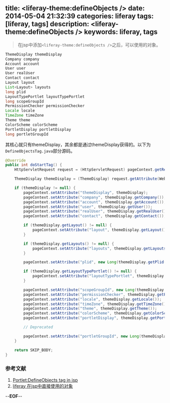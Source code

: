 title: <liferay-theme:defineObjects />
date: 2014-05-04 21:32:39
categories: liferay
tags: [liferay, tags]
description: <liferay-theme:defineObjects />
keywords: liferay, tags
---
> 在jsp中添加`<liferay-theme:defineObjects />`之后，可以使用的对象。

``` java
ThemeDisplay themeDisplay
Company company
Account account
User user
User realUser
Contact contact
Layout layout
List<Layout> layouts
long plid
LayoutTypePortlet layoutTypePortlet
long scopeGroupId
PermissionChecker permissionChecker
Locale locale
TimeZone timeZone
Theme theme
ColorScheme colorScheme
PortletDisplay portletDisplay
long portletGroupId
```
<!--more-->
其核心就只有themeDisplay，其余都是通过themeDisplay获得的。以下为`DefineObjectsTag.java`部分源码。
``` java
@Override
public int doStartTag() {
    HttpServletRequest request = (HttpServletRequest) pageContext.getRequest();

    ThemeDisplay themeDisplay = (ThemeDisplay) request.getAttribute(WebKeys.THEME_DISPLAY);

    if (themeDisplay != null) {
        pageContext.setAttribute("themeDisplay", themeDisplay);
        pageContext.setAttribute("company", themeDisplay.getCompany());
        pageContext.setAttribute("account", themeDisplay.getAccount());
        pageContext.setAttribute("user", themeDisplay.getUser());
        pageContext.setAttribute("realUser", themeDisplay.getRealUser());
        pageContext.setAttribute("contact", themeDisplay.getContact());

        if (themeDisplay.getLayout() != null) {
            pageContext.setAttribute("layout", themeDisplay.getLayout());
        }

        if (themeDisplay.getLayouts() != null) {
            pageContext.setAttribute("layouts", themeDisplay.getLayouts());
        }

        pageContext.setAttribute("plid", new Long(themeDisplay.getPlid()));

        if (themeDisplay.getLayoutTypePortlet() != null) {
            pageContext.setAttribute("layoutTypePortlet", themeDisplay.getLayoutTypePortlet());
        }

        pageContext.setAttribute("scopeGroupId", new Long(themeDisplay.getScopeGroupId()));
        pageContext.setAttribute("permissionChecker", themeDisplay.getPermissionChecker());
        pageContext.setAttribute("locale", themeDisplay.getLocale());
        pageContext.setAttribute("timeZone", themeDisplay.getTimeZone());
        pageContext.setAttribute("theme", themeDisplay.getTheme());
        pageContext.setAttribute("colorScheme", themeDisplay.getColorScheme());
        pageContext.setAttribute("portletDisplay", themeDisplay.getPortletDisplay());

        // Deprecated

        pageContext.setAttribute("portletGroupId", new Long(themeDisplay.getScopeGroupId()));
    }

    return SKIP_BODY;
}
```

### 参考文献
1. [Portlet:DefineObjects tag in jsp](http://www.liferay.com/zh/community/forums/-/message_boards/message/5997940)
2. [liferay 在jsp中直接使用的对象](http://blog.csdn.net/wenyitao880901/article/details/6181129)

--**EOF**--